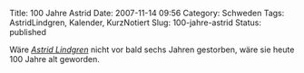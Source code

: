 Title: 100 Jahre Astrid
Date: 2007-11-14 09:56
Category: Schweden
Tags: AstridLindgren, Kalender, KurzNotiert
Slug: 100-jahre-astrid
Status: published

Wäre [*Astrid Lindgren*](http://de.wikipedia.org/wiki/Astrid_Lindgren)
nicht vor bald sechs Jahren gestorben, wäre sie heute 100 Jahre alt
geworden.

